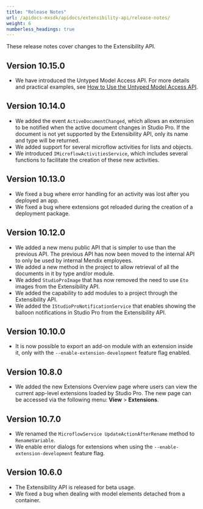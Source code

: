 ```yaml
---
title: "Release Notes"
url: /apidocs-mxsdk/apidocs/extensibility-api/release-notes/
weight: 6
numberless_headings: true
---
```


These release notes cover changes to the Extensibility API.

## Version 10.15.0

* We have introduced the Untyped Model Access API. For more details and practical examples, see [How to Use the Untyped Model Access API](/apidocs-mxsdk/apidocs/extensibility-api/extensibility-api-howtos/untyped-model-api/).

## Version 10.14.0

* We added the event `ActiveDocumentChanged`, which allows an extension to be notified when the active document changes in Studio Pro. If the document is not yet supported by the Extensibility API, only its name and type will be returned.
* We added support for several microflow activities for lists and objects.
* We introduced `IMicroflowActivitiesService`, which includes several functions to facilitate the creation of these new activities.
  
## Version 10.13.0

* We fixed a bug where error handling for an activity was lost after you deployed an app.
* We fixed a bug where extensions got reloaded during the creation of a deployment package.

## Version 10.12.0

* We added a new menu public API that is simpler to use than the previous API. The previous API has now been moved to the internal API to only be used by internal Mendix employees.
* We added a new method in the project to allow retrieval of all the documents in it by type and/or module.
* We added `StudioProImage` that has now removed the need to use `Eto` images from the Extensibility API.
* We added the capability to add modules to a project through the Extensibility API.
* We added the `IStudioProNotificationService` that enables showing the balloon notifications in Studio Pro from the Extensibility API.

## Version 10.10.0

* It is now possible to export an add-on module with an extension inside it, only with the `--enable-extension-development` feature flag enabled.

## Version 10.8.0

* We added the new Extensions Overview page where users can view the current app-level extensions loaded by Studio Pro. The new page can be accessed via the following menu: **View** > **Extensions**.

## Version 10.7.0

* We renamed the `MicroflowService UpdateActionAfterRename` method to `RenameVariable`.
* We enable error dialogs for extensions when using the `--enable-extension-development` feature flag.

## Version 10.6.0

* The Extensibility API is released for beta usage. 
* We fixed a bug when dealing with model elements detached from a container.
